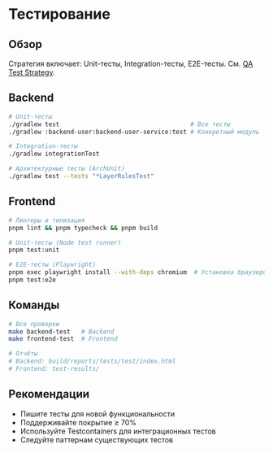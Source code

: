 # Тестирование

## Обзор

Стратегия включает: Unit-тесты, Integration-тесты, E2E-тесты. См. [QA Test Strategy](../qa/test-strategy.md).

## Backend

```bash
# Unit-тесты
./gradlew test                                    # Все тесты
./gradlew :backend-user:backend-user-service:test # Конкретный модуль

# Integration-тесты
./gradlew integrationTest

# Архитектурные тесты (ArchUnit)
./gradlew test --tests "*LayerRulesTest"
```

## Frontend

```bash
# Линтеры и типизация
pnpm lint && pnpm typecheck && pnpm build

# Unit-тесты (Node test runner)
pnpm test:unit

# E2E-тесты (Playwright)
pnpm exec playwright install --with-deps chromium  # Установка браузеров (один раз)
pnpm test:e2e
```

## Команды

```bash
# Все проверки
make backend-test   # Backend
make frontend-test  # Frontend

# Отчёты
# Backend: build/reports/tests/test/index.html
# Frontend: test-results/
```

## Рекомендации

- Пишите тесты для новой функциональности
- Поддерживайте покрытие ≥ 70%
- Используйте Testcontainers для интеграционных тестов
- Следуйте паттернам существующих тестов